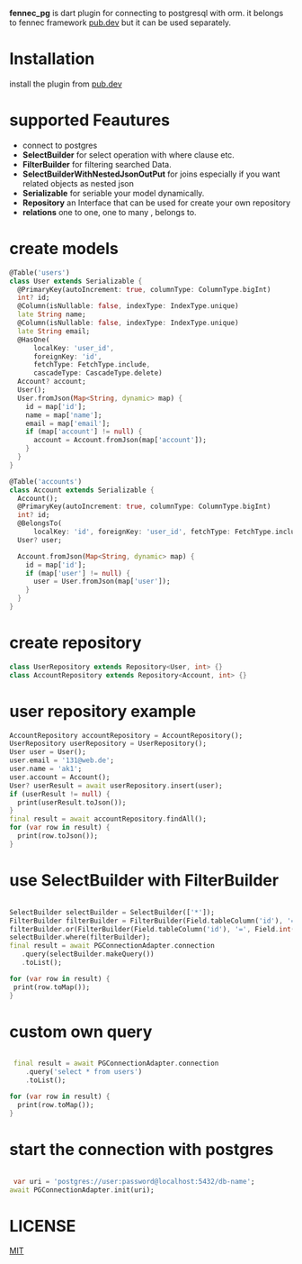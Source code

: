 **fennec_pg** is dart plugin for connecting to postgresql with orm. it belongs to fennec framework [pub.dev](https://pub.dev/packages/fennec) but it can be used 
separately.


# Installation
install the plugin from [pub.dev](https://pub.dev/packages/fennec_pg)



# supported Feautures

- connect to postgres
- **SelectBuilder** for select operation with where clause etc.
- **FilterBuilder** for filtering searched Data.
- **SelectBuilderWithNestedJsonOutPut** for joins especially if you want related objects as nested json
- **Serializable** for seriable your model dynamically.
- **Repository** an Interface that can be used for create your own repository
- **relations** one to one, one to many , belongs to.


# create models

``` dart
@Table('users')
class User extends Serializable {
  @PrimaryKey(autoIncrement: true, columnType: ColumnType.bigInt)
  int? id;
  @Column(isNullable: false, indexType: IndexType.unique)
  late String name;
  @Column(isNullable: false, indexType: IndexType.unique)
  late String email;
  @HasOne(
      localKey: 'user_id',
      foreignKey: 'id',
      fetchType: FetchType.include,
      cascadeType: CascadeType.delete)
  Account? account;
  User();
  User.fromJson(Map<String, dynamic> map) {
    id = map['id'];
    name = map['name'];
    email = map['email'];
    if (map['account'] != null) {
      account = Account.fromJson(map['account']);
    }
  }
}

@Table('accounts')
class Account extends Serializable {
  Account();
  @PrimaryKey(autoIncrement: true, columnType: ColumnType.bigInt)
  int? id;
  @BelongsTo(
      localKey: 'id', foreignKey: 'user_id', fetchType: FetchType.include)
  User? user;

  Account.fromJson(Map<String, dynamic> map) {
    id = map['id'];
    if (map['user'] != null) {
      user = User.fromJson(map['user']);
    }
  }
}

```



# create repository

``` dart
class UserRepository extends Repository<User, int> {}
class AccountRepository extends Repository<Account, int> {}

```


# user repository example

  ``` dart
  AccountRepository accountRepository = AccountRepository();
  UserRepository userRepository = UserRepository();
  User user = User();
  user.email = '131@web.de';
  user.name = 'ak1';
  user.account = Account();
  User? userResult = await userRepository.insert(user);
  if (userResult != null) {
    print(userResult.toJson());
  }
  final result = await accountRepository.findAll();
  for (var row in result) {
    print(row.toJson());
  }
  
 
```



# use SelectBuilder with FilterBuilder 

   ``` dart
   
  SelectBuilder selectBuilder = SelectBuilder(['*']);
  FilterBuilder filterBuilder = FilterBuilder(Field.tableColumn('id'), '=', Field.int(2));
  filterBuilder.or(FilterBuilder(Field.tableColumn('id'), '=', Field.int(4)));
  selectBuilder.where(filterBuilder);
  final result = await PGConnectionAdapter.connection
      .query(selectBuilder.makeQuery())
      .toList();

  for (var row in result) {
    print(row.toMap());
  }
  
 ```
 
 
 # custom own query
  ``` dart
 
   final result = await PGConnectionAdapter.connection
      .query('select * from users')
      .toList();

  for (var row in result) {
    print(row.toMap());
  }
  
 ```
 
 
 # start the connection with postgres
 
   ``` dart
   
    var uri = 'postgres://user:password@localhost:5432/db-name';
  await PGConnectionAdapter.init(uri);

 ```
 
 # LICENSE

[MIT](https://github.com/Fennec-Framework/fennec_pg/blob/master/LICENSE)
 
 
 
 
